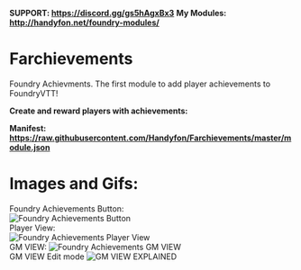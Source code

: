 <b>SUPPORT: https://discord.gg/gs5hAgxBx3</b>
<b>My Modules: http://handyfon.net/foundry-modules/</b>
# Farchievements
Foundry Achievments. The first module to add player achievements to FoundryVTT!

<b>Create and reward players with achievements:</b>

<b>Manifest: https://raw.githubusercontent.com/Handyfon/Farchievements/master/module.json</b> 
<h1>Images and Gifs:</h1>
<div>
Foundry Achievements Button:<br>
<img src="https://i.imgur.com/bWEobgB.png" title="Foundry Achievements Button"></img>
</div>
<div>
Player View:<br>
<img src="https://i.imgur.com/gDg6gNv.gif" title="Foundry Achievements Player View"></img></br>
</div>
<div>
GM VIEW:                                      
<img src="https://i.imgur.com/ILS3qfQ.png" title="Foundry Achievements GM VIEW"></img></br>
</div>
<div>
GM VIEW Edit mode
<img src="https://i.imgur.com/97odi5O.png" title="GM VIEW EXPLAINED"></img></br>
</div>
